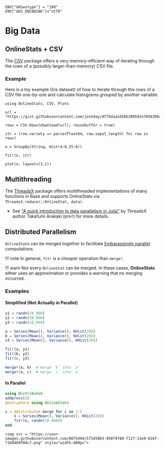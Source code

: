 ```@setup bigdata
ENV["GKSwstype"] = "100"
ENV["GKS_ENCODING"]="utf8"
```

# Big Data

## OnlineStats + CSV

The [CSV](https://github.com/JuliaData/CSV.jl) package offers a very memory-efficient way of iterating
through the rows of a (possibly larger-than-memory) CSV file.

### Example

Here is a toy example (Iris dataset) of how to iterate through the rows of a CSV file one-by-one
and calculate histograms grouped by another variable.

```@example bigdata
using OnlineStats, CSV, Plots

url = "https://gist.githubusercontent.com/joshday/df7bdaa1d58b398592e7656395de6335/raw/5a1c83f498f8ca7e25ff2372340e44b3389be9b1/iris.csv"

rows = CSV.Rows(download(url); reusebuffer = true)

itr = (row.variety => parse(Float64, row.sepal_length) for row in rows)

o = GroupBy(String, Hist(4:0.25:8))

fit!(o, itr)

plot(o, layout=(3,1))
```

## Multithreading

The [ThreadsX](https://github.com/tkf/ThreadsX.jl) package offers multithreaded implementations of many functions in Base and supports OnlineStats via `ThreadsX.reduce(::OnlineStat, data)`.

- See ["A quick introduction to data parallelism in Julia"](https://juliafolds.github.io/data-parallelism/tutorials/quick-introduction/) by ThreadsX author Takafumi Arakaki (`@tkf`) for more details.

## Distributed Parallelism

`OnlineStat`s can be merged together to facilitate [Embarassingly parallel](https://en.wikipedia.org/wiki/Embarrassingly_parallel) computations.

!!! note
    In general, `fit!` is a cheaper operation than `merge!`.

!!! warn
    Not every `OnlineStat` can be merged.  In these cases, **OnlineStats** either uses an
    approximation or provides a warning that no merging occurred.

### Examples

#### Simplified (Not Actually in Parallel)

```julia
y1 = randn(10_000)
y2 = randn(10_000)
y3 = randn(10_000)

a = Series(Mean(), Variance(), KHist(20))
b = Series(Mean(), Variance(), KHist(20))
s3 = Series(Mean(), Variance(), KHist(20))

fit!(a, y1)
fit!(b, y2)
fit!(c, y3)

merge!(a, b)  # merge `b` into `a`
merge!(a, c)  # merge `c` into `a`
```

#### In Parallel

```julia
using Distributed
addprocs(3)
@everywhere using OnlineStats

s = @distributed merge for i in 1:3
    o = Series(Mean(), Variance(), KHist(20))
    fit!(o, randn(10_000))
end
```

```@raw html
<img src = "https://user-images.githubusercontent.com/8075494/57345083-95079780-7117-11e9-81bf-71b0469f04c7.png" style="width:400px">
```